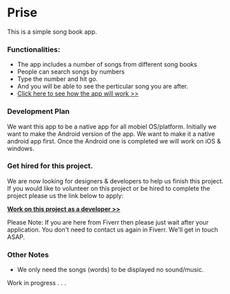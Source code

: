 # Prise

This is a simple song book app. 

### Functionalities:
- The app includes a number of songs from different song books
- People can search songs by numbers
- Type the number and hit go. 
- And you will be able to see the perticular song you are after. 
- [Click here to see how the app will work >>](https://github.com/bappygolder/praise/wiki/How-the-app-will-work)

### Development Plan
We want this app to be a native app for all mobiel OS/platform. Initially we want to make the Android version of the app. We want to make it a native android app first. Once the Android one is completed we will work on iOS & windows. 

### Get hired for this project.
We are now looking for designers & developers to help us finish this project. If you would like to volunteer on this project or be hired to complete the project please us the link below to apply:

[**Work on this project as a developer >>**](https://bappy.typeform.com/to/NISC4L)

Please Note: If you are here from Fiverr then please just wait after your application. You don't need to contact us again in Fiverr.	We'll get in touch ASAP.

### Other Notes
- We only need the songs (words) to be displayed no sound/music. 

Work in progress . . .